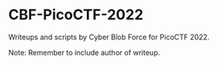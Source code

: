 # CBF-PicoCTF-2022
Writeups and scripts by Cyber Blob Force for PicoCTF 2022.

Note: Remember to include author of writeup.
